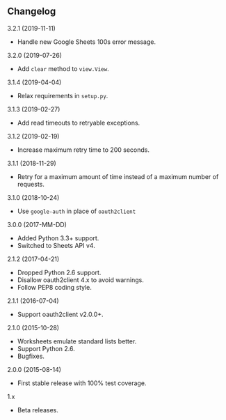 Changelog
---------

3.2.1 (2019-11-11)

- Handle new Google Sheets 100s error message.

3.2.0 (2019-07-26)

- Add `clear` method to `view.View`.

3.1.4 (2019-04-04)

- Relax requirements in `setup.py`.

3.1.3 (2019-02-27)

- Add read timeouts to retryable exceptions.

3.1.2 (2019-02-19)

- Increase maximum retry time to 200 seconds.

3.1.1 (2018-11-29)

- Retry for a maximum amount of time instead of a maximum number of requests.

3.1.0 (2018-10-24)

- Use `google-auth` in place of `oauth2client`

3.0.0 (2017-MM-DD)

- Added Python 3.3+ support.
- Switched to Sheets API v4.

2.1.2 (2017-04-21)

- Dropped Python 2.6 support.
- Disallow oauth2client 4.x to avoid warnings.
- Follow PEP8 coding style.

2.1.1 (2016-07-04)

- Support oauth2client v2.0.0+.

2.1.0 (2015-10-28)

- Worksheets emulate standard lists better.
- Support Python 2.6.
- Bugfixes.

2.0.0 (2015-08-14)

- First stable release with 100% test coverage.

1.x

- Beta releases.
